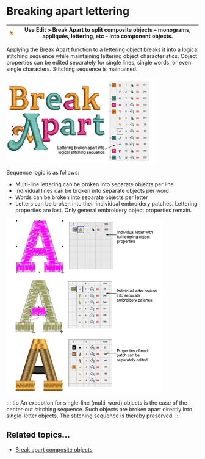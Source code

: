 # Breaking apart lettering

| ![BreakApart.png](assets/BreakApart.png) | Use Edit > Break Apart to split composite objects – monograms, appliqués, lettering, etc – into component objects. |
| ---------------------------------------- | ------------------------------------------------------------------------------------------------------------------ |

Applying the Break Apart function to a lettering object breaks it into a logical stitching sequence while maintaining lettering object characteristics. Object properties can be edited separately for single lines, single words, or even single characters. Stitching sequence is maintained.

![BreakApartLettering1.png](assets/BreakApartLettering1.png)

Sequence logic is as follows:

- Multi-line lettering can be broken into separate objects per line
- Individual lines can be broken into separate objects per word
- Words can be broken into separate objects per letter
- Letters can be broken into their individual embroidery patches. Lettering properties are lost. Only general embroidery object properties remain.

![lettering_edit00134.png](assets/lettering_edit00134.png)

::: tip
An exception for single-line (multi-word) objects is the case of the center-out stitching sequence. Such objects are broken apart directly into single-letter objects. The stitching sequence is thereby preserved.
:::

## Related topics...

- [Break apart composite objects](../../Modifying/reshape/Break_apart_composite_objects)
